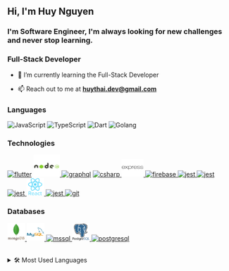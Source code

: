 <h2 >
   Hi, I'm Huy Nguyen</h1
  <img src="https://raw.githubusercontent.com/nixin72/nixin72/master/wave.gif" alt="hand" height="50" width="50" />
</h2>

<h3>I'm Software Engineer, I'm always looking for new challenges and never stop learning.</h3>

### Full-Stack Developer

- 🌱 I’m currently learning the Full-Stack Developer

- 📫 Reach out to me at **huythai.dev@gmail.com**  

### Languages
![JavaScript](https://img.shields.io/badge/javascript%20-%23323330.svg?&style=for-the-badge&logo=javascript&logoColor=%23F7DF1E)
![TypeScript](https://img.shields.io/badge/typescript%20-%23007ACC.svg?&style=for-the-badge&logo=typescript&logoColor=white)
![Dart](https://img.shields.io/badge/dart%20-%23007ACC.svg?&style=for-the-badge&logo=dart&logoColor=white)
![Golang](https://img.shields.io/badge/go%20-%23007ACC.svg?&style=for-the-badge&logo=go&logoColor=white)

### Technologies
<p align="left">
  <a href="https://flutter.dev/" target="_blank"> <img src="https://cdn.jsdelivr.net/gh/devicons/devicon/icons/flutter/flutter-original.svg" alt="flutter" width="40" height="40"/></a>
   <a href="https://nodejs.org" target="_blank"> <img src="https://raw.githubusercontent.com/devicons/devicon/master/icons/nodejs/nodejs-original-wordmark.svg" alt="nodejs" width="60" height="50"/> </a>
   <a href="https://graphql.org" target="_blank"> <img src="https://www.vectorlogo.zone/logos/graphql/graphql-icon.svg" alt="graphql" width="40" height="40"/></a>
  <a href="https://nestjs.com" target="_blank"> <img src="https://cdn.jsdelivr.net/gh/devicons/devicon/icons/nestjs/nestjs-plain-wordmark.svg" alt="csharp" width="60" height="50"/> </a>                                                       
  <a href="https://expressjs.com" target="_blank"> <img src="https://raw.githubusercontent.com/devicons/devicon/master/icons/express/express-original-wordmark.svg" alt="express" width="50" height="40"/> </a>
 <a href="https://firebase.google.com/" target="_blank"> <img src="https://www.vectorlogo.zone/logos/firebase/firebase-icon.svg" alt="firebase" width="40" height="40"/>
  <a href="https://cloud.google.com/" target="_blank"> <img src="https://www.vectorlogo.zone/logos/google_cloud/google_cloud-ar21.svg" alt="jest" width="50" height="40"/> </a>
     <a href="https://www.agora.io/en/" target="_blank"> <img src="https://seeklogo.com/images/J/jest-logo-F9901EBBF7-seeklogo.com.png" alt="jest" width="40" height="40"/> </a>
  <a href="https://socket.io/" target="_blank"> <img src="https://cdn.jsdelivr.net/gh/devicons/devicon/icons/socketio/socketio-original-wordmark.svg" alt="jest" width="50" height="50"/> </a>
  <a href="https://reactjs.org/" target="_blank"> <img src="https://raw.githubusercontent.com/devicons/devicon/master/icons/react/react-original-wordmark.svg" alt="react" width="40" height="40"/> </a>
  <a href="https://jestjs.io" target="_blank"> <img src="https://www.vectorlogo.zone/logos/jestjsio/jestjsio-icon.svg" alt="jest" width="40" height="40"/> </a>
  <a href="https://git-scm.com/" target="_blank"> <img src="https://www.vectorlogo.zone/logos/git-scm/git-scm-icon.svg" alt="git" width="40" height="40"/></a>
</p>

### Databases
<p align="left">
  <a href="https://www.mongodb.com/" target="_blank"> <img src="https://raw.githubusercontent.com/devicons/devicon/master/icons/mongodb/mongodb-original-wordmark.svg" alt="mongodb" width="40" height="40"/> </a>
  <a href="https://www.mysql.com/" target="_blank"> <img src="https://raw.githubusercontent.com/devicons/devicon/master/icons/mysql/mysql-original-wordmark.svg" alt="mysql" width="40" height="40"/> </a>
  <a href="https://www.microsoft.com/en-us/sql-server" target="_blank"> <img src="https://www.svgrepo.com/show/303229/microsoft-sql-server-logo.svg" alt="mssql" width="40" height="40"/> </a>
  <a href="https://www.postgresql.org" target="_blank"> <img src="https://raw.githubusercontent.com/devicons/devicon/master/icons/postgresql/postgresql-original-wordmark.svg" alt="postgresql" width="40" height="40"/> </a> 
  <a href="https://firebase.google.com/firebase/database" target="_blank"> <img src="https://miro.medium.com/max/1024/1*HFlYgB6gVLc4Su9HsB9MZg.png" alt="postgresql" width="120" height="60"/> </a>
</p>

<br/>
  <div>
    <details>
        <summary>🛠️ Most Used Languages </summary>
          <br/>
        <p><img align="left" src="https://github-readme-stats.vercel.app/api/top-langs?username=huy-thai&show_icons=true&locale=en&layout=compact" alt="huy-thai" /></p>
    </details>
</div> 
<!-- <br/><br/>
